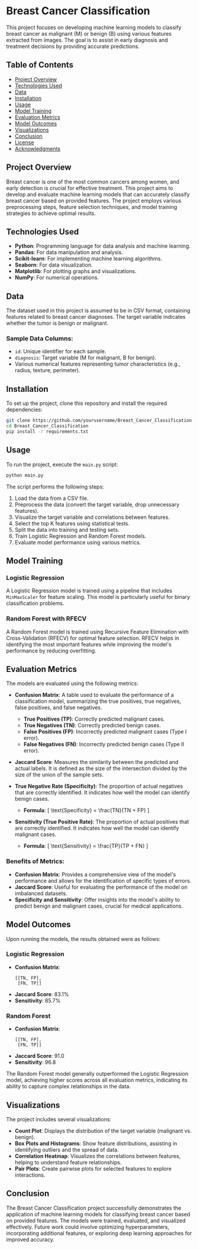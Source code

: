 # Breast Cancer Classification

This project focuses on developing machine learning models to classify breast cancer as malignant (M) or benign (B) using various features extracted from images. The goal is to assist in early diagnosis and treatment decisions by providing accurate predictions.

## Table of Contents

- [Project Overview](#project-overview)
- [Technologies Used](#technologies-used)
- [Data](#data)
- [Installation](#installation)
- [Usage](#usage)
- [Model Training](#model-training)
- [Evaluation Metrics](#evaluation-metrics)
- [Model Outcomes](#model-outcomes)
- [Visualizations](#visualizations)
- [Conclusion](#conclusion)
- [License](#license)
- [Acknowledgments](#acknowledgments)

## Project Overview

Breast cancer is one of the most common cancers among women, and early detection is crucial for effective treatment. This project aims to develop and evaluate machine learning models that can accurately classify breast cancer based on provided features. The project employs various preprocessing steps, feature selection techniques, and model training strategies to achieve optimal results.

## Technologies Used

- **Python**: Programming language for data analysis and machine learning.
- **Pandas**: For data manipulation and analysis.
- **Scikit-learn**: For implementing machine learning algorithms.
- **Seaborn**: For data visualization.
- **Matplotlib**: For plotting graphs and visualizations.
- **NumPy**: For numerical operations.

## Data

The dataset used in this project is assumed to be in CSV format, containing features related to breast cancer diagnoses. The target variable indicates whether the tumor is benign or malignant.

### Sample Data Columns:
- `id`: Unique identifier for each sample.
- `diagnosis`: Target variable (M for malignant, B for benign).
- Various numerical features representing tumor characteristics (e.g., radius, texture, perimeter).

## Installation

To set up the project, clone this repository and install the required dependencies:

```bash
git clone https://github.com/yourusername/Breast_Cancer_Classification.git
cd Breast_Cancer_Classification
pip install -r requirements.txt
```

## Usage

To run the project, execute the `main.py` script:

```bash
python main.py
```

The script performs the following steps:

1. Load the data from a CSV file.
2. Preprocess the data (convert the target variable, drop unnecessary features).
3. Visualize the target variable and correlations between features.
4. Select the top K features using statistical tests.
5. Split the data into training and testing sets.
6. Train Logistic Regression and Random Forest models.
7. Evaluate model performance using various metrics.

## Model Training

### Logistic Regression
A Logistic Regression model is trained using a pipeline that includes `MinMaxScaler` for feature scaling. This model is particularly useful for binary classification problems.

### Random Forest with RFECV
A Random Forest model is trained using Recursive Feature Elimination with Cross-Validation (RFECV) for optimal feature selection. RFECV helps in identifying the most important features while improving the model's performance by reducing overfitting.

## Evaluation Metrics

The models are evaluated using the following metrics:

- **Confusion Matrix**: A table used to evaluate the performance of a classification model, summarizing the true positives, true negatives, false positives, and false negatives.
    - **True Positives (TP)**: Correctly predicted malignant cases.
    - **True Negatives (TN)**: Correctly predicted benign cases.
    - **False Positives (FP)**: Incorrectly predicted malignant cases (Type I error).
    - **False Negatives (FN)**: Incorrectly predicted benign cases (Type II error).

- **Jaccard Score**: Measures the similarity between the predicted and actual labels. It is defined as the size of the intersection divided by the size of the union of the sample sets.

- **True Negative Rate (Specificity)**: The proportion of actual negatives that are correctly identified. It indicates how well the model can identify benign cases.
    - **Formula**: 
    \[
    \text{Specificity} = \frac{TN}{TN + FP}
    \]

- **Sensitivity (True Positive Rate)**: The proportion of actual positives that are correctly identified. It indicates how well the model can identify malignant cases.
    - **Formula**: 
    \[
    \text{Sensitivity} = \frac{TP}{TP + FN}
    \]

### Benefits of Metrics:
- **Confusion Matrix**: Provides a comprehensive view of the model's performance and allows for the identification of specific types of errors.
- **Jaccard Score**: Useful for evaluating the performance of the model on imbalanced datasets.
- **Specificity and Sensitivity**: Offer insights into the model's ability to predict benign and malignant cases, crucial for medical applications.

## Model Outcomes

Upon running the models, the results obtained were as follows:

### Logistic Regression
- **Confusion Matrix**:
    ```
    [[TN, FP],
     [FN, TP]]
    ```
- **Jaccard Score**: 83.1%
- **Sensitivity**: 85.7%


### Random Forest
- **Confusion Matrix**:
    ```
    [[TN, FP],
     [FN, TP]]
    ```
- **Jaccard Score**: 91.0
- **Sensitivity**: 96.8




The Random Forest model generally outperformed the Logistic Regression model, achieving higher scores across all evaluation metrics, indicating its ability to capture complex relationships in the data.

## Visualizations

The project includes several visualizations:

- **Count Plot**: Displays the distribution of the target variable (malignant vs. benign).
- **Box Plots and Histograms**: Show feature distributions, assisting in identifying outliers and the spread of data.
- **Correlation Heatmap**: Visualizes the correlations between features, helping to understand feature relationships.
- **Pair Plots**: Create pairwise plots for selected features to explore interactions.

## Conclusion

The Breast Cancer Classification project successfully demonstrates the application of machine learning models for classifying breast cancer based on provided features. The models were trained, evaluated, and visualized effectively. Future work could involve optimizing hyperparameters, incorporating additional features, or exploring deep learning approaches for improved accuracy.